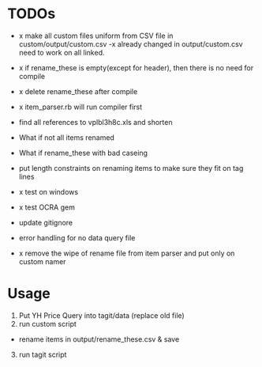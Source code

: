 # TODOs

- x make all custom files uniform from CSV file  in custom/output/custom.csv
-x already changed in output/custom.csv need to work on all linked.
- x if rename_these is empty(except for header), then there is no need for compile
- x delete rename_these after compile
- x item_parser.rb will run compiler first
-  find all references to vplbl3h8c.xls and shorten

- What if not all items renamed
- What if rename_these with bad caseing
- put length constraints on renaming items to make sure they fit on tag lines

- x test on windows
- x test OCRA gem
- update gitignore

- error handling for no data query file

- x remove the wipe of rename file from item parser and put only on custom namer


# Usage
1. Put YH Price Query into tagit/data (replace old file)
2. run custom script
  - rename items in output/rename_these.csv & save
3. run tagit script
